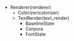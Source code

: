 
- Renderer(renderer)
    - Colorizer(colorizer)
    - TextRender(text_render)
        - BaselineState
        - Corpora
        - FontState
